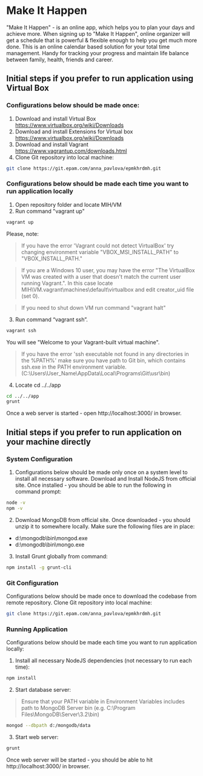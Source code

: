 # Make It Happen

"Make It Happen" - is an online app, which helps you to plan your days and achieve more. When signing up to "Make It Happen", online organizer will get a schedule that is powerful & flexible enough to help you get much more done. This is an online calendar based solution for your total time management. Handy for tracking your progress and maintain life balance between family, health, friends and career.

## Initial steps if you prefer to run application using Virtual Box
### Configurations below should be made once:
1. Download and install Virtual Box  https://www.virtualbox.org/wiki/Downloads 
2. Download and install Extensions for Virtual box  https://www.virtualbox.org/wiki/Downloads 
3. Download and install Vagrant  https://www.vagrantup.com/downloads.html 
4. Clone Git repository into local machine:

```bash
git clone https://git.epam.com/anna_pavlova/epmkhrdmh.git
```

### Configurations below should be made each time you want to run application locally
1. Open repository folder and locate MIH/VM 
2. Run command "vagrant up" 

```bash
vagrant up
```

Please, note: 

> If you have the error 'Vagrant could not detect VirtualBox' try changing environment variable "VBOX_MSI_INSTALL_PATH" to "VBOX_INSTALL_PATH."

 
> If you are a Windows 10 user, you may have the error "The VirtualBox VM was created with a user that doesn't match the current user running Vagrant.". In this case locate MIH\VM\.vagrant\machines\default\virtualbox and edit creator_uid file (set 0). 

 
> If you need to shut down VM run command "vagrant halt"


3. Run command “vagrant ssh”.
 
```bash
vagrant ssh
```

You will see "Welcome to your Vagrant-built virtual machine".

> If you have the error 'ssh executable not found in any directories in the %PATH%' make sure you have path to Git bin, which contains ssh.exe in the PATH environment variable. (C:\Users\User_Name\AppData\Local\Programs\Git\usr\bin)

4. Locate cd ../../app

```bash
cd ../../app
grunt
```

Once a web server is started - open  http://localhost:3000/ in browser.

## Initial steps if you prefer to run application on your machine directly
### System Configuration
1. Configurations below should be made only once on a system level to install all necessary software.
Download and Install NodeJS from official site. Once installed - you should be able to run the following in command prompt:

```bash
node -v
npm -v
```

2. Download MongoDB from official site. Once downloaded - you should unzip it to somewhere locally. Make sure the following files are in place:
* d:\mongodb\bin\mongod.exe
* d:\mongodb\bin\mongo.exe

3. Install Grunt globally from command:

```bash
npm install -g grunt-cli
```

### Git Configuration
Configurations below should be made once to download the codebase from remote repository.
Clone Git repository into local machine:

```bash
git clone https://git.epam.com/anna_pavlova/epmkhrdmh.git
```

### Running Application
Configurations below should be made each time you want to run application locally:
1. Install all necessary NodeJS dependencies (not necessary to run each time):

```bash
npm install
```

2. Start database server:
> Ensure that your PATH variable in Environment Variables includes path to MongoDB Server bin (e.g. C:\Program Files\MongoDB\Server\3.2\bin)

```bash
mongod --dbpath d:/mongodb/data
```

3. Start web server:

```bash
grunt
```

Once web server will be started - you should be able to hit http://localhost:3000/ in browser.